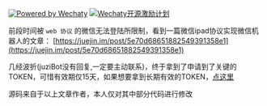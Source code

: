[![Powered by Wechaty](https://img.shields.io/badge/Powered%20By-Wechaty-green.svg)](https://github.com/chatie/wechaty)
[![Wechaty开源激励计划](https://img.shields.io/badge/Wechaty-开源激励计划-green.svg)](https://github.com/juzibot/Welcome/wiki/Everything-about-Wechaty)

前段时间被 `web 协议` 的微信无法登陆所限制，看到一篇微信ipad协议实现微信机器人的文章：
[https://juejin.im/post/5e70d68651882549391358e1](https://juejin.im/post/5e70d68651882549391358e1)

几经波折(juziBot没有回复,一定要主动联系)，终于拿到了申请到了关键的TOKEN，可惜有效期仅15天，如果想要拿到长期有效的TOKEN，[点这里](https://github.com/juzibot/Welcome/wiki/Everything-about-Wechaty)

源码来自于以上文章作者，本人仅对其中部分代码进行修改
